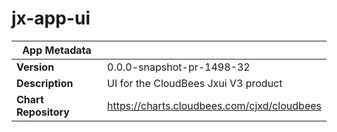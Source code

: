# jx-app-ui

|App Metadata||
|---|---|
| **Version** | 0.0.0-snapshot-pr-1498-32 |
| **Description** | UI for the CloudBees Jxui V3 product |
| **Chart Repository** | https://charts.cloudbees.com/cjxd/cloudbees |
